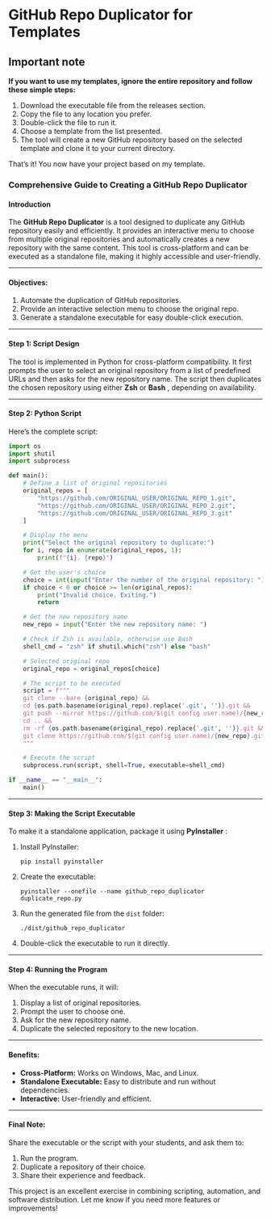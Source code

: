 # GitHub Repo Duplicator for Templates

## Important note

**If you want to use my templates, ignore the entire repository and follow these simple steps:**

1. Download the executable file from the releases section.
2. Copy the file to any location you prefer.
3. Double-click the file to run it.
4. Choose a template from the list presented.
5. The tool will create a new GitHub repository based on the selected template and clone it to your current directory.

That’s it! You now have your project based on my template.

### Comprehensive Guide to Creating a GitHub Repo Duplicator

#### Introduction

The **GitHub Repo Duplicator** is a tool designed to duplicate any GitHub repository easily and efficiently. It provides an interactive menu to choose from multiple original repositories and automatically creates a new repository with the same content. This tool is cross-platform and can be executed as a standalone file, making it highly accessible and user-friendly.

---

#### Objectives:

1. Automate the duplication of GitHub repositories.
2. Provide an interactive selection menu to choose the original repo.
3. Generate a standalone executable for easy double-click execution.

---

#### Step 1: Script Design

The tool is implemented in Python for cross-platform compatibility. It first prompts the user to select an original repository from a list of predefined URLs and then asks for the new repository name. The script then duplicates the chosen repository using either **Zsh** or  **Bash** , depending on availability.

---

#### Step 2: Python Script

Here’s the complete script:

```python
import os
import shutil
import subprocess

def main():
    # Define a list of original repositories
    original_repos = [
        "https://github.com/ORIGINAL_USER/ORIGINAL_REPO_1.git",
        "https://github.com/ORIGINAL_USER/ORIGINAL_REPO_2.git",
        "https://github.com/ORIGINAL_USER/ORIGINAL_REPO_3.git"
    ]

    # Display the menu
    print("Select the original repository to duplicate:")
    for i, repo in enumerate(original_repos, 1):
        print(f"{i}. {repo}")

    # Get the user's choice
    choice = int(input("Enter the number of the original repository: ")) - 1
    if choice < 0 or choice >= len(original_repos):
        print("Invalid choice. Exiting.")
        return

    # Get the new repository name
    new_repo = input("Enter the new repository name: ")

    # Check if Zsh is available, otherwise use Bash
    shell_cmd = "zsh" if shutil.which("zsh") else "bash"

    # Selected original repo
    original_repo = original_repos[choice]

    # The script to be executed
    script = f"""
    git clone --bare {original_repo} && 
    cd {os.path.basename(original_repo).replace('.git', '')}.git && 
    git push --mirror https://github.com/$(git config user.name)/{new_repo}.git && 
    cd .. && 
    rm -rf {os.path.basename(original_repo).replace('.git', '')}.git && 
    git clone https://github.com/$(git config user.name)/{new_repo}.git
    """

    # Execute the script
    subprocess.run(script, shell=True, executable=shell_cmd)

if __name__ == "__main__":
    main()
```

---

#### Step 3: Making the Script Executable

To make it a standalone application, package it using  **PyInstaller** :

1. Install PyInstaller:
   ```
   pip install pyinstaller
   ```
2. Create the executable:
   ```
   pyinstaller --onefile --name github_repo_duplicator duplicate_repo.py
   ```
3. Run the generated file from the `dist` folder:
   ```
   ./dist/github_repo_duplicator
   ```
4. Double-click the executable to run it directly.

---

#### Step 4: Running the Program

When the executable runs, it will:

1. Display a list of original repositories.
2. Prompt the user to choose one.
3. Ask for the new repository name.
4. Duplicate the selected repository to the new location.

---

#### Benefits:

* **Cross-Platform:** Works on Windows, Mac, and Linux.
* **Standalone Executable:** Easy to distribute and run without dependencies.
* **Interactive:** User-friendly and efficient.

---

#### Final Note:

Share the executable or the script with your students, and ask them to:

1. Run the program.
2. Duplicate a repository of their choice.
3. Share their experience and feedback.

This project is an excellent exercise in combining scripting, automation, and software distribution. Let me know if you need more features or improvements!
